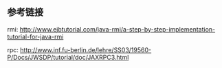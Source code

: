 ## 参考链接
rmi:
http://www.ejbtutorial.com/java-rmi/a-step-by-step-implementation-tutorial-for-java-rmi

rpc:
http://www.inf.fu-berlin.de/lehre/SS03/19560-P/Docs/JWSDP/tutorial/doc/JAXRPC3.html


